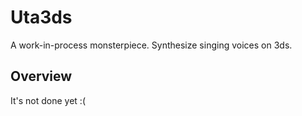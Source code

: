 # Uta3ds
A work-in-process monsterpiece. Synthesize singing voices on 3ds.

## Overview 
It's not done yet :(
